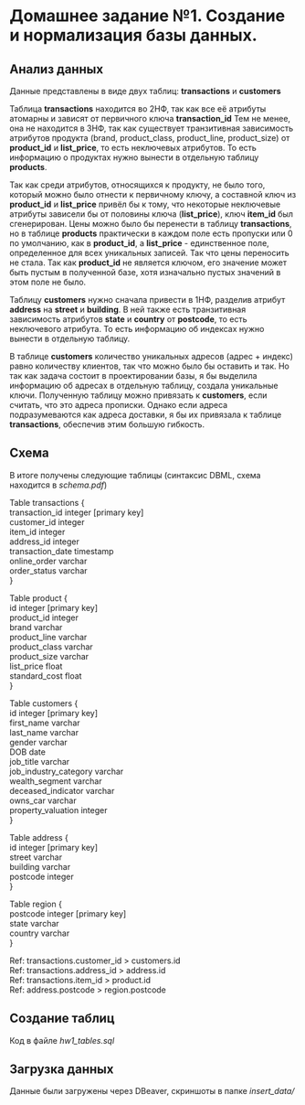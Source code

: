 # Домашнее задание №1. Создание и нормализация базы данных.

## Анализ данных

Данные представлены в виде двух таблиц: **transactions** и **customers**

Таблица **transactions** находится во 2НФ, так как все её атрибуты атомарны и зависят от первичного ключа **transaction_id** Тем не менее, она не находится в 3НФ, так как существует транзитивная зависимость атрибутов продукта (brand, product_class, product_line, product_size) от **product_id** и **list_price**, то есть неключевых атрибутов. То есть информацию о продуктах нужно вынести в отдельную таблицу **products**.

Так как среди атрибутов, относящихся к продукту, не было того, который можно было отнести к первичному ключу, а составной ключ из **product_id** и **list_price** привёл бы к тому, что некоторые неключевые атрибуты зависели бы от половины ключа (**list_price**), ключ **item_id** был сгенерирован. Цены можно было бы перенести в таблицу **transactions**, но в таблице **products** практически в каждом поле есть пропуски или 0 по умолчанию, как в **product_id**, а **list_price** - единственное поле, определенное для всех уникальных записей. Так что цены переносить не стала. Так как **product_id** не является ключом, его значение может быть пустым в полученной базе, хотя изначально пустых значений в этом поле не было.

Таблицу **customers** нужно сначала привести в 1НФ, разделив атрибут **address** на **street** и **building**. В ней также есть транзитивная зависимость атрибутов **state** и **country** от **postcode**, то есть неключевого атрибута. То есть информацию об индексах нужно вынести в отдельную таблицу.

В таблице **customers** количество уникальных адресов (адрес + индекс) равно количеству клиентов, так что можно было бы оставить и так. Но так как задача состоит в проектировании базы, я бы выделила информацию об адресах в отдельную таблицу, создала уникальные ключи. Полученную таблицу можно привязать к **customers**, если считать, что это адреса прописки. Однако если адреса подразумеваются как адреса доставки, я бы их привязала к таблице **transactions**, обеспечив этим большую гибкость.

## Схема

В итоге получены следующие таблицы (синтаксис DBML, схема находится в *schema.pdf*)

Table transactions { \
  transaction_id integer [primary key] \
  customer_id integer \
  item_id integer \
  address_id integer \
  transaction_date timestamp \
  online_order varchar \
  order_status varchar \
}


Table product { \
  id integer [primary key] \
  product_id integer \
  brand varchar \
  product_line varchar \
  product_class varchar \
  product_size varchar \
  list_price float \
  standard_cost float \
}

Table customers { \
  id integer [primary key] \
  first_name varchar \
  last_name varchar \
  gender varchar \
  DOB date \
  job_title varchar \
  job_industry_category varchar \
  wealth_segment varchar \
  deceased_indicator varchar \
  owns_car varchar \
  property_valuation integer \
}

Table address { \
  id integer [primary key] \
  street varchar \
  building varchar \
  postcode integer \
}

Table region { \
  postcode integer [primary key] \
  state varchar \
  country varchar \
}

Ref: transactions.customer_id > customers.id \
Ref: transactions.address_id > address.id \
Ref: transactions.item_id > product.id \
Ref: address.postcode > region.postcode

## Создание таблиц

Код в файле *hw1_tables.sql*

## Загрузка данных

Данные были загружены через DBeaver, скриншоты в папке *insert_data/*